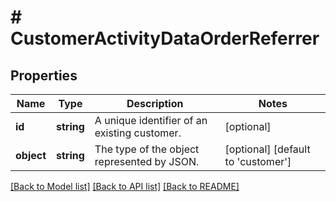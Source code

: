 # # CustomerActivityDataOrderReferrer

## Properties

Name | Type | Description | Notes
------------ | ------------- | ------------- | -------------
**id** | **string** | A unique identifier of an existing customer. | [optional]
**object** | **string** | The type of the object represented by JSON. | [optional] [default to 'customer']

[[Back to Model list]](../../README.md#models) [[Back to API list]](../../README.md#endpoints) [[Back to README]](../../README.md)
